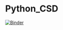 # Python_CSD

[![Binder](https://mybinder.org/badge_logo.svg)](https://mybinder.org/v2/gh/Mehdi695/Python_CSD/master)

